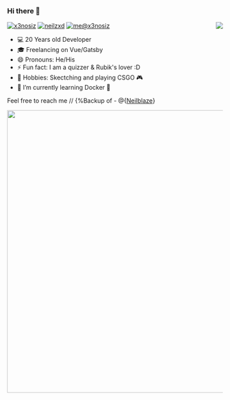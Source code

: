 ### Hi there 👋

<img align='right' src="https://github-readme-stats.vercel.app/api?username=x3nosiz&show_icons=true&theme=tokyonight">

[![x3nosiz](https://img.shields.io/static/v1?label=x3nosiz&message=%20&color=yellow&logo=&style=flat-square&logoColor=white)](https://github.com/x3nosiz/)
[![neilzxd](https://img.shields.io/static/v1?label=Instagram&message=%20&color=orange&logo=Instagram&style=flat-square&logoColor=white)](https://www.instagram.com/neilzxd/)
[![me@x3nosiz](https://img.shields.io/static/v1?label=me@x3nosiz&message=%20&color=red&logo=gmail&style=flat-square&logoColor=white)](mailto:neilblaze007@gmail.com)
  
  
- 💻 20 Years old Developer  
- 🎓 Freelancing on Vue/Gatsby
- 😄 Pronouns: He/His
- ⚡ Fun fact: I am a quizzer & Rubik's lover :D
- 🏃 Hobbies: Skectching and playing CSGO 🎮  
- 🌱 I’m currently learning Docker 🐋

Feel free to reach me // {%Backup of - @{[Neilblaze](https://github.com/neilblaze)}

<p align="center">
<a href="https://github.com/x3nosiz">
<img width="660" src="https://github-profile-trophy.vercel.app/?username=x3nosiz&theme=onedark" >
</a></p>
